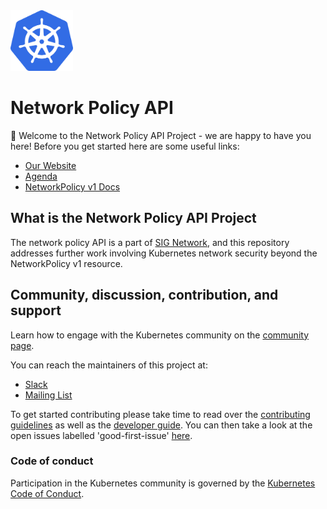 <img src="https://github.com/kubernetes/kubernetes/raw/master/logo/logo.png" width="100">

# Network Policy API
 👋 Welcome to the Network Policy API Project - we are happy to have you here! Before you get started here are some useful links:
- [Our Website](https://network-policy-api.sigs.k8s.io/)
- [Agenda](https://docs.google.com/document/d/1AtWQy2fNa4qXRag9cCp5_HsefD7bxKe3ea2RPn8jnSs/edit#heading=h.ajvcztp6cza)
- [NetworkPolicy v1 Docs](https://kubernetes.io/docs/concepts/services-networking/network-policies/)

## What is the Network Policy API Project
The network policy API is a part of [SIG Network](https://github.com/kubernetes/community/tree/master/sig-network),
and this repository addresses further work involving Kubernetes network security beyond the NetworkPolicy v1 resource.

## Community, discussion, contribution, and support
Learn how to engage with the Kubernetes community on the [community page](http://kubernetes.io/community/).

You can reach the maintainers of this project at:
- [Slack](https://kubernetes.slack.com/messages/sig-network-policy-api)
- [Mailing List](https://groups.google.com/forum/#!forum/kubernetes-sig-network)

To get started contributing please take time to read over the [contributing guidelines](https://github.com/kubernetes-sigs/network-policy-api/blob/master/CONTRIBUTING.md) as well as the [developer guide](https://github.com/kubernetes/community/blob/master/contributors/devel/README.md). You can then take a look at the open issues labelled 'good-first-issue' [here](https://github.com/kubernetes-sigs/network-policy-api/issues?q=is%3Aissue+is%3Aopen+label%3A%22good+first+issue%22).
### Code of conduct
Participation in the Kubernetes community is governed by the [Kubernetes Code of Conduct](code-of-conduct.md).
